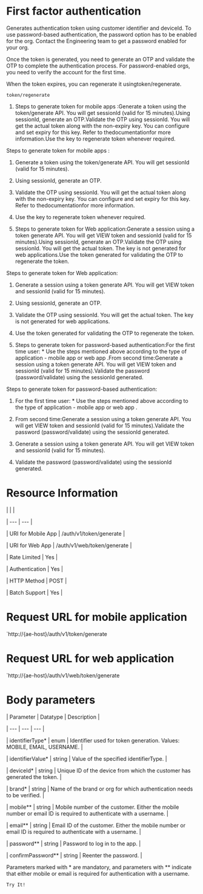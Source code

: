 # First factor authentication

Generates authentication token using customer identifier and deviceId. To use password-based authentication, the password option has to be enabled for the org. Contact the Engineering team to get a password enabled for your org.

Once the token is generated, you need to generate an OTP and validate the OTP to complete the authentication process. For password-enabled orgs, you need to verify the account for the first time.

When the token expires, you can regenerate it usingtoken/regenerate.

`token/regenerate`

1. Steps to generate token for mobile apps :Generate a token using the token/generate API. You will get sessionId (valid for 15 minutes).Using sessionId, generate an OTP.Validate the OTP using sessionId. You will get the actual token along with the non-expiry key. You can configure and set expiry for this key. Refer to thedocumentationfor more information.Use the key to regenerate token whenever required.

Steps to generate token for mobile apps :

1. Generate a token using the token/generate API. You will get sessionId (valid for 15 minutes).

2. Using sessionId, generate an OTP.

3. Validate the OTP using sessionId. You will get the actual token along with the non-expiry key. You can configure and set expiry for this key. Refer to thedocumentationfor more information.

4. Use the key to regenerate token whenever required.

6. Steps to generate token for Web application:Generate a session using a token generate API. You will get VIEW token and sessionId (valid for 15 minutes).Using sessionId, generate an OTP.Validate the OTP using sessionId. You will get the actual token. The key is not generated for web applications.Use the token generated for validating the OTP to regenerate the token.

Steps to generate token for Web application:

1. Generate a session using a token generate API. You will get VIEW token and sessionId (valid for 15 minutes).

2. Using sessionId, generate an OTP.

3. Validate the OTP using sessionId. You will get the actual token. The key is not generated for web applications.

4. Use the token generated for validating the OTP to regenerate the token.

11. Steps to generate token for password-based authentication:For the first time user: * Use the steps mentioned above according to the type of application - mobile app or web app .From second time:Generate a session using a token generate API. You will get VIEW token and sessionId (valid for 15 minutes).Validate the password (password/validate) using the sessionId generated.

Steps to generate token for password-based authentication:

1. For the first time user: * Use the steps mentioned above according to the type of application - mobile app or web app .

2. From second time:Generate a session using a token generate API. You will get VIEW token and sessionId (valid for 15 minutes).Validate the password (password/validate) using the sessionId generated.

1. Generate a session using a token generate API. You will get VIEW token and sessionId (valid for 15 minutes).

2. Validate the password (password/validate) using the sessionId generated.

# Resource Information

|  |  |

| --- | --- |

| URI for Mobile App | /auth/v1/token/generate |

| URI for Web App | /auth/v1/web/token/generate |

| Rate Limited | Yes |

| Authentication | Yes |

| HTTP Method | POST |

| Batch Support | Yes |



# Request URL for mobile application

`http://{ae-host}/auth/v1/token/generate

# Request URL for web application

`http://{ae-host}/auth/v1/web/token/generate

# Body parameters

| Parameter | Datatype | Description |

| --- | --- | --- |

| identifierType* | enum | Identifier used for token generation. Values: MOBILE, EMAIL, USERNAME. |

| identifierValue* | string | Value of the specified identifierType. |

| deviceId* | string | Unique ID of the device from which the customer has generated the token. |

| brand* | string | Name of the brand or org for which authentication needs to be verified. |

| mobile** | string | Mobile number of the customer. Either the mobile number or email ID is required to authenticate with a username. |

| email** | string | Email ID of the customer. Either the mobile number or email ID is required to authenticate with a username. |

| password** | string | Password to log in to the app. |

| confirmPassword** | string | Reenter the password. |



Parameters marked with * are mandatory, and parameters with ** indicate that either mobile or email is required for authentication with a username.

`Try It!`